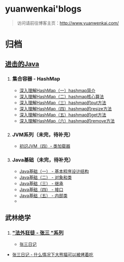 # yuanwenkai'blogs

> 访问请前往博客主页：http://www.yuanwenkai.com/

# 归档

## [进击的Java](http://www.yuanwenkai.com/)

1. ### 集合容器  - HashMap 

   - [深入理解HashMap（一）hashmap简介](http://www.yuanwenkai.com/2020/10/24/%E6%B7%B1%E5%85%A5%E7%90%86%E8%A7%A3HashMap%EF%BC%88%E4%B8%80%EF%BC%89hashmap%E6%89%80%E7%94%A8%E7%AE%97%E6%B3%95%E3%80%81%E6%9E%84%E9%80%A0%E5%87%BD%E6%95%B0/)
   - [深入理解HashMap（二）hashmap核心算法](http://www.yuanwenkai.com/2020/10/24/%E6%B7%B1%E5%85%A5%E7%90%86%E8%A7%A3HashMap%EF%BC%88%E4%BA%8C%EF%BC%89hashmap%E6%A0%B8%E5%BF%83%E7%AE%97%E6%B3%95/)
   - [深入理解HashMap（三）hashmap的put方法](http://www.yuanwenkai.com/2020/10/25/%E6%B7%B1%E5%85%A5%E7%90%86%E8%A7%A3HashMap%EF%BC%88%E4%B8%89%EF%BC%89hashmap%E7%9A%84put%E6%96%B9%E6%B3%95/)
   - [深入理解HashMap（四）hashmap的resize方法](http://www.yuanwenkai.com/2020/10/25/%E6%B7%B1%E5%85%A5%E7%90%86%E8%A7%A3HashMap%EF%BC%88%E5%9B%9B%EF%BC%89hashmap%E7%9A%84resize%E6%96%B9%E6%B3%95/)
   - [深入理解HashMap（五）hashmap的get方法](http://www.yuanwenkai.com/2020/10/25/%E6%B7%B1%E5%85%A5%E7%90%86%E8%A7%A3HashMap%EF%BC%88%E4%BA%94%EF%BC%89hashmap%E7%9A%84get%E6%96%B9%E6%B3%95/)
   - [深入理解HashMap（六）hashmap的remove方法](http://www.yuanwenkai.com/2020/10/25/%E6%B7%B1%E5%85%A5%E7%90%86%E8%A7%A3HashMap%EF%BC%88%E5%85%AD%EF%BC%89hashmap%E7%9A%84remove%E6%96%B9%E6%B3%95/)

2. ### JVM系列（未完，待补充）

   - [初识JVM（四）- 类加载器](http://www.yuanwenkai.com/2020/11/08/%E5%88%9D%E8%AF%86JVM%EF%BC%88%E5%9B%9B%EF%BC%89-%20%E7%B1%BB%E5%8A%A0%E8%BD%BD%E5%99%A8/)

3. ### Java基础（未完，待补充）

   - [Java基础（一） - 基本程序设计结构](http://www.yuanwenkai.com/2020/11/09/Java%E5%9F%BA%E7%A1%80%EF%BC%88%E4%B8%80%EF%BC%89%20-%20%E5%9F%BA%E6%9C%AC%E7%A8%8B%E5%BA%8F%E8%AE%BE%E8%AE%A1%E7%BB%93%E6%9E%84/)
   - [Java基础（二） - 对象和类](http://www.yuanwenkai.com/2020/11/10/Java%E5%9F%BA%E7%A1%80%EF%BC%88%E4%BA%8C%EF%BC%89%20-%20%E5%AF%B9%E8%B1%A1%E5%92%8C%E7%B1%BB/)
   - [Java基础（三） - 继承](http://www.yuanwenkai.com/2020/11/14/Java%E5%9F%BA%E7%A1%80%EF%BC%88%E4%B8%89%EF%BC%89%20-%20%E7%BB%A7%E6%89%BF/)
   - [Java基础（四） - 接口](http://www.yuanwenkai.com/2020/11/14/Java%E5%9F%BA%E7%A1%80%EF%BC%88%E5%9B%9B%EF%BC%89%20-%20%E6%8E%A5%E5%8F%A3/)
   - [Java基础（五） - 内部类](http://www.yuanwenkai.com/2020/11/14/Java%E5%9F%BA%E7%A1%80%EF%BC%88%E4%BA%94%EF%BC%89%20-%20%E5%86%85%E9%83%A8%E7%B1%BB/)
   - 

## 武林绝学

1. ### ["法外狂徒 - 张三 "系列](http://www.yuanwenkai.com/categories/%E6%B3%95%E5%A4%96%E7%8B%82%E5%BE%92-%E5%BC%A0%E4%B8%89/)

   - [张三日记](http://www.yuanwenkai.com/2020/10/24/%E5%BC%A0%E4%B8%89%E6%97%A5%E8%AE%B0/)
- [张三日记 - 什么情况下大熊猫可以被烤着吃](http://www.yuanwenkai.com/2020/10/24/%E5%BC%A0%E4%B8%89%E6%97%A5%E8%AE%B0%20-%20%E4%BB%80%E4%B9%88%E6%83%85%E5%86%B5%E4%B8%8B%E5%A4%A7%E7%86%8A%E7%8C%AB%E5%8F%AF%E4%BB%A5%E8%A2%AB%E7%83%A4%E7%9D%80%E5%90%83/)